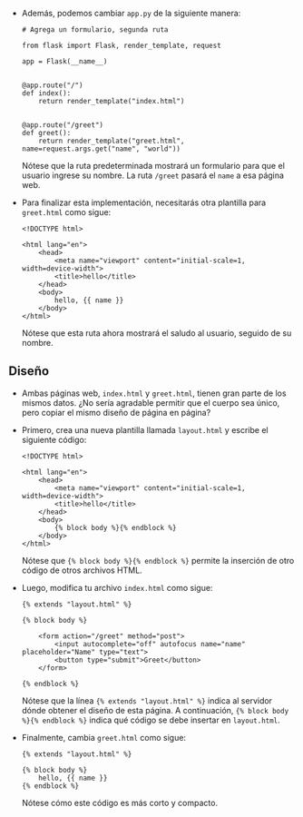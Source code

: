 *   Además, podemos cambiar `app.py` de la siguiente manera:
    
        # Agrega un formulario, segunda ruta
        
        from flask import Flask, render_template, request
        
        app = Flask(__name__)
        
        
        @app.route("/")
        def index():
            return render_template("index.html")
        
        
        @app.route("/greet")
        def greet():
            return render_template("greet.html", name=request.args.get("name", "world"))
        
    
    Nótese que la ruta predeterminada mostrará un formulario para que el usuario ingrese su nombre. La ruta `/greet` pasará el `name` a esa página web.
    
*   Para finalizar esta implementación, necesitarás otra plantilla para `greet.html` como sigue:
    
        <!DOCTYPE html>
        
        <html lang="en">
            <head>
                <meta name="viewport" content="initial-scale=1, width=device-width">
                <title>hello</title>
            </head>
            <body>
                hello, {{ name }}
            </body>
        </html>
        
    
    Nótese que esta ruta ahora mostrará el saludo al usuario, seguido de su nombre.
    

Diseño
------

*   Ambas páginas web, `index.html` y `greet.html`, tienen gran parte de los mismos datos. ¿No sería agradable permitir que el cuerpo sea único, pero copiar el mismo diseño de página en página?
*   Primero, crea una nueva plantilla llamada `layout.html` y escribe el siguiente código:
    
        <!DOCTYPE html>
        
        <html lang="en">
            <head>
                <meta name="viewport" content="initial-scale=1, width=device-width">
                <title>hello</title>
            </head>
            <body>
                {% block body %}{% endblock %}
            </body>
        </html>
        
    
    Nótese que `{% block body %}{% endblock %}` permite la inserción de otro código de otros archivos HTML.
    
*   Luego, modifica tu archivo `index.html` como sigue:
    
        {% extends "layout.html" %}
        
        {% block body %}
        
            <form action="/greet" method="post">
                <input autocomplete="off" autofocus name="name" placeholder="Name" type="text">
                <button type="submit">Greet</button>
            </form>
        
        {% endblock %}
        
    
    Nótese que la línea `{% extends "layout.html" %}` indica al servidor dónde obtener el diseño de esta página. A continuación, `{% block body %}{% endblock %}` indica qué código se debe insertar en `layout.html`.
    
*   Finalmente, cambia `greet.html` como sigue:
    
        {% extends "layout.html" %}
        
        {% block body %}
            hello, {{ name }}
        {% endblock %}
        
    
    Nótese cómo este código es más corto y compacto.